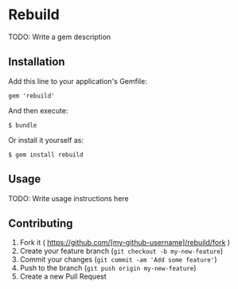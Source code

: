 # Rebuild

TODO: Write a gem description

## Installation

Add this line to your application's Gemfile:

    gem 'rebuild'

And then execute:

    $ bundle

Or install it yourself as:

    $ gem install rebuild

## Usage

TODO: Write usage instructions here

## Contributing

1. Fork it ( https://github.com/[my-github-username]/rebuild/fork )
2. Create your feature branch (`git checkout -b my-new-feature`)
3. Commit your changes (`git commit -am 'Add some feature'`)
4. Push to the branch (`git push origin my-new-feature`)
5. Create a new Pull Request
